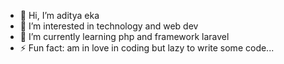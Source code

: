 - 👋 Hi, I’m aditya eka
- 👀 I’m interested in technology and web dev 
- 🌱 I’m currently learning php and framework laravel
- ⚡ Fun fact: am in love in coding but lazy to write some code...

<!---
Adettlab/Adettlab is a ✨ special ✨ repository because its `README.md` (this file) appears on your GitHub profile.
You can click the Preview link to take a look at your changes.
--->
